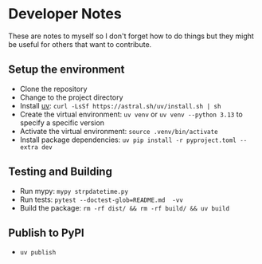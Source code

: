 # Developer Notes

These are notes to myself so I don't forget how to do things but they might be useful for others that want to contribute.

## Setup the environment

- Clone the repository
- Change to the project directory
- Install [uv](https://github.com/astral-sh/uv): `curl -LsSf https://astral.sh/uv/install.sh | sh`
- Create the virtual environment: `uv venv` or `uv venv --python 3.13` to specify a specific version
- Activate the virtual environment: `source .venv/bin/activate`
- Install package dependencies: `uv pip install -r pyproject.toml --extra dev`

## Testing and Building

- Run mypy: `mypy strpdatetime.py`
- Run tests: `pytest --doctest-glob=README.md  -vv`
- Build the package: `rm -rf dist/ && rm -rf build/ && uv build`

## Publish to PyPI

- `uv publish`
